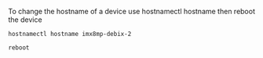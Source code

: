 To change the hostname of a device use hostnamectl hostname then reboot the device

```
hostnamectl hostname imx8mp-debix-2

reboot
```
